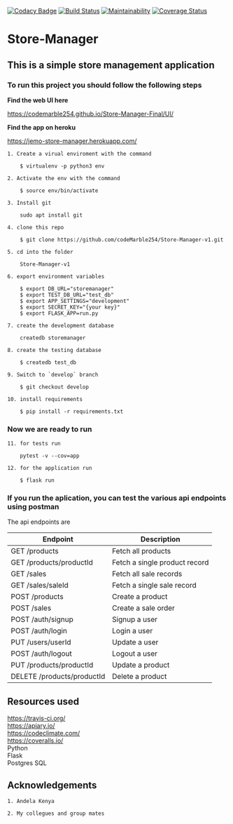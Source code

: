 [![Codacy Badge](https://api.codacy.com/project/badge/Grade/67645d217d094e27b72c90cc0656fafc)](https://app.codacy.com/app/codeMarble254/Store-Manager-v1?utm_source=github.com&utm_medium=referral&utm_content=codeMarble254/Store-Manager-v1&utm_campaign=Badge_Grade_Dashboard)
[![Build Status](https://travis-ci.org/codeMarble254/Store-Manager-v1.svg?branch=bg-fix-heroku-deployment-161331066)](https://travis-ci.org/codeMarble254/Store-Manager-v1)
[![Maintainability](https://api.codeclimate.com/v1/badges/844b5306d2d6cae17f34/maintainability)](https://codeclimate.com/github/codeMarble254/Store-Manager-v1/maintainability)
[![Coverage Status](https://coveralls.io/repos/github/codeMarble254/Store-Manager-v1/badge.svg?branch=develop)](https://coveralls.io/github/codeMarble254/Store-Manager-v1?branch=develop)

# Store-Manager
## This is a simple store management application

### To run this project you should follow the following steps
**Find the web UI here**  

<https://codemarble254.github.io/Store-Manager-Final/UI/> 

**Find the app on heroku**  

<https://jemo-store-manager.herokuapp.com/> 

    1. Create a virual enviroment with the command

```
    $ virtualenv -p python3 env
```

    2. Activate the env with the command

```
    $ source env/bin/activate
```

    3. Install git
```
    sudo apt install git

```

    4. clone this repo
```
    $ git clone https://github.com/codeMarble254/Store-Manager-v1.git
```
    5. cd into the folder 
```
    Store-Manager-v1
```

    6. export environment variables 
```
    $ export DB_URL="storemanager"
    $ export TEST_DB_URL="test_db"
    $ export APP_SETTINGS="development"
    $ export SECRET_KEY="{your key}"
    $ export FLASK_APP=run.py
```

    7. create the development database
```
    createdb storemanager
```

    8. create the testing database
```
    $ createdb test_db
```

    9. Switch to `develop` branch
```
    $ git checkout develop
```

    10. install requirements
```
    $ pip install -r requirements.txt
```

### Now we are ready to run

    11. for tests run
```
    pytest -v --cov=app
```

    12. for the application run  
```
    $ flask run
```
### If you run the aplication, you can test the various api endpoints using postman

The api endpoints are

| Endpoint                   | Description                   |
| ---                        | ---                           |
| GET /products              | Fetch all products            |
| GET /products/productId    | Fetch a single product record |
| GET /sales                 | Fetch all sale records        |
| GET /sales/saleId          | Fetch a single sale record    |
| POST /products             | Create a product              |
| POST /sales                | Create a sale order           |
| POST /auth/signup          | Signup a user                 |
| POST /auth/login           | Login a user                  |
| PUT /users/userId          | Update a user                 |
| POST /auth/logout          | Logout a user                 |
| PUT /products/productId    | Update a product              |
| DELETE /products/productId | Delete a product              |

## **Resources used** 

<https://travis-ci.org/> \
<https://apiary.io/> \
<https://codeclimate.com/> \
<https://coveralls.io/> \
Python \
Flask \
Postgres SQL

## **Acknowledgements**

    1. Andela Kenya

    2. My collegues and group mates
